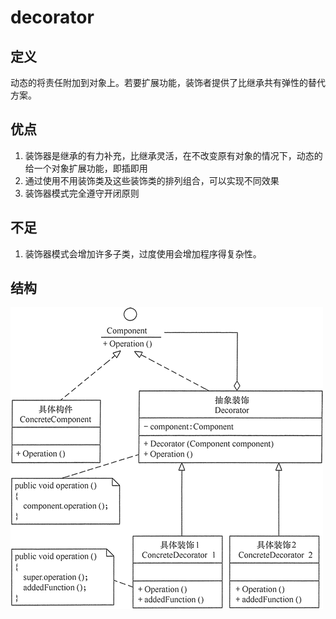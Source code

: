 # decorator

## 定义

动态的将责任附加到对象上。若要扩展功能，装饰者提供了比继承共有弹性的替代方案。

## 优点

1. 装饰器是继承的有力补充，比继承灵活，在不改变原有对象的情况下，动态的给一个对象扩展功能，即插即用
2. 通过使用不用装饰类及这些装饰类的排列组合，可以实现不同效果
3. 装饰器模式完全遵守开闭原则

## 不足

1. 装饰器模式会增加许多子类，过度使用会增加程序得复杂性。

## 结构

![img.png](img.png)
